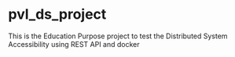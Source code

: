 # pvl_ds_project
This is the Education Purpose project to test the Distributed System Accessibility using REST API and docker
